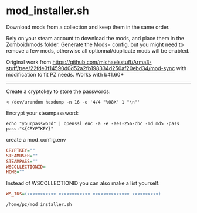 # mod_installer.sh

Download mods from a collection and keep them in the same order.

Rely on your steam account to download the mods, and place them in the Zomboid/mods folder.
Generate the Mods= config, but you might need to remove a few mods, otherwise all optionnal/duplicate mods will be enabled.

Original work from https://github.com/michaelsstuff/Arma3-stuff/tree/22fde3f14590d0d52a2fb198334d250af20ebd34/mod-sync with modification to fit PZ needs.
Works with b41.60+

---

Create a cryptokey to store the passwords:

`< /dev/urandom hexdump -n 16 -e '4/4 "%08X" 1 "\n"'`

Encrypt your steampassword:

`echo "yourpassword" | openssl enc -a -e -aes-256-cbc -md md5 -pass pass:"${CRYPTKEY}"`

create a mod_config.env

```cfg
CRYPTKEY=""
STEAMUSER=""
STEAMPASS=""
WSCOLLECTIONID=
HOME=""
```

Instead of WSCOLLECTIONID you can also make a list yourself:

```cfg
WS_IDS=(xxxxxxxxxxx xxxxxxxxxxxx xxxxxxxxxxxxxx xxxxxxxxxx)
```

```bash
/home/pz/mod_installer.sh
```
